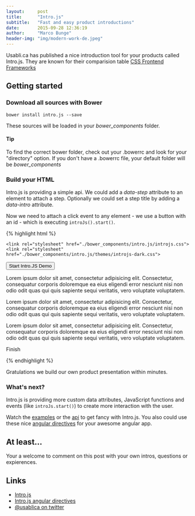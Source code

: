 ```yaml
---
layout:     post
title:      "Intro.js"
subtitle:   "Fast and easy product introductions"
date:       2015-09-28 12:36:19
author:     "Marco Bunge"
header-img: "img/modern-work-de.jpeg"
---
```


Usabli.ca has published a nice introduction tool for your products called Intro.js. They are known for their comparision table <a href="http://usablica.github.io/front-end-frameworks/compare.html" target="_blank">CSS Frontend Frameworks</a>

## Getting started

### Download all sources with Bower

`bower install intro.js --save`

These sources will be loaded in your _bower\_components_ folder.

<div class="callout callout-info">
    <h4>Tip</h4>
    <p>To find the correct bower folder, check out your .bowerrc and look for your "directory" option. If you don't have a .bowerrc file, your default folder will be <i>bower_components</i></p>
</div>

### Build your HTML

Intro.js is providing a simple api. We could add a _data-step_ attribute to an element to attach a step. Optionally we could set a step title by adding a _data-intro_ attribute.

Now we need to attach a click event to any element - we use a button with an id - which is executing `introJs().start()`.

{% highlight html %}
<!doctype html>
<html lang="en">
<head>
    <meta charset="UTF-8">
    <title>Intro.js sample</title>

    <link rel="stylesheet" href="./bower_components/intro.js/introjs.css">
    <link rel="stylesheet" href="./bower_components/intro.js/themes/introjs-dark.css">
</head>
<body>

<div>
    <button id="introStart">Start Intro.JS Demo</button>
    <p data-step="1" data-intro="Step 1">Lorem ipsum dolor sit amet, consectetur adipisicing elit. Consectetur, consequatur corporis doloremque ea eius eligendi error nesciunt nisi non odio odit quas qui quis sapiente sequi veritatis, vero voluptate voluptatem.</p>
    <p data-step="2" data-intro="Step 2">Lorem ipsum dolor sit amet, consectetur adipisicing elit. Consectetur, consequatur corporis doloremque ea eius eligendi error nesciunt nisi non odio odit quas qui quis sapiente sequi veritatis, vero voluptate voluptatem.</p>
    <p data-step="3" data-intro="Step 3">Lorem ipsum dolor sit amet, consectetur adipisicing elit. Consectetur, consequatur corporis doloremque ea eius eligendi error nesciunt nisi non odio odit quas qui quis sapiente sequi veritatis, vero voluptate voluptatem.</p>
    <p data-step="4" data-intro="Step 4">Finish</p>
</div>

<script type="text/javascript" src="./bower_components/intro.js/intro.js"></script>
<script type="text/javascript">
    (function(introJs){
        //attach click event to start our intro
        document.getElementById('introStart').onclick = function(){
            introJs().start();
        };
    })(introJs);
</script>
</body>
</html>
{% endhighlight %}

Gratulations we build our own product presentation within minutes.

### What's next?

Intro.js is providing more custom data attributes, JavaScript functions and events (like `introJs.start()`) to create more interaction with the user.

Watch the <a href="http://usablica.github.io/intro.js/example/index.html" target="_blank">examples</a> or the <a href="https://github.com/usablica/intro.js#api" target="_blank">api</a> to get fancy with Intro.js. You also could use these nice <a href="http://code.mendhak.com/angular-intro.js/example/index.html" target="_blank">angular directives</a> for your awesome angular app.

## At least...

Your a welcome to comment on this post with your own intros, questions or expierences.

## Links

- <a href="http://usablica.github.io/intro.js/" target="_blank">Intro.js</a>
- <a href="http://code.mendhak.com/angular-intro.js/example/index.html" target="_blank">Intro.js angular directives</a>
- <a href="https://twitter.com/usablica" target="_blank">@usablica on twitter</a>
